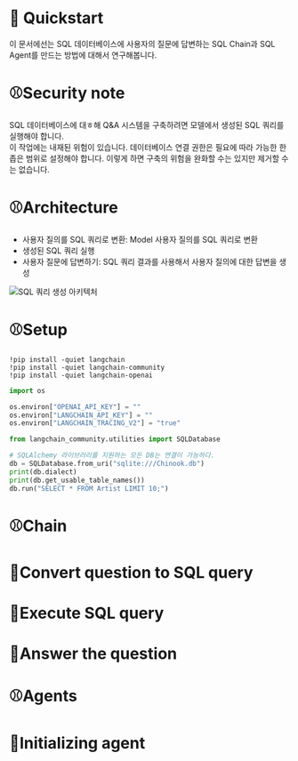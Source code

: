 # 🐶 Quickstart
이 문서에선는 SQL 데이터베이스에 사용자의 질문에 답변하는 SQL Chain과 SQL Agent를 만드는 방법에 대해서 연구해봅니다.

# ⚾️Security note
SQL 데이터베이스에 대ㅎ해 Q&A 시스템을 구축하려면 모델에서 생성된 SQL 쿼리를 실행해야 합니다.  
이 작업에는 내재된 위험이 있습니다. 데이터베이스 연결 권한은 필요에 따라 가능한 한 좁은 범위로 설정해야 합니다. 이렇게 하면 구축의 위험을 완화할 수는 있지만 제거할 수는 없습니다.  

# ⚾️Architecture
- 사용자 질의를 SQL 쿼리로 변환: Model 사용자 질의를 SQL 쿼리로 변환
- 생성된 SQL 쿼리 실행
- 사용자 질문에 답변하기: SQL 쿼리 결과를 사용해서 사용자 질의에 대한 답변을 생성

![SQL 쿼리 생성 아키텍처](https://python.langchain.com/assets/images/sql_usecase-d432701261f05ab69b38576093718cf3.png)

# ⚾️Setup
```
!pip install -quiet langchain  
!pip install -quiet langchain-community  
!pip install -quiet langchain-openai  

```

```python
import os

os.environ["OPENAI_API_KEY"] = ""
os.environ["LANGCHAIN_API_KEY"] = ""
os.environ["LANGCHAIN_TRACING_V2"] = "true"

from langchain_community.utilities import SQLDatabase

# SQLAlchemy 라이브러리를 지원하는 모든 DB는 연결이 가능하다.
db = SQLDatabase.from_uri("sqlite:///Chinook.db")
print(db.dialect)
print(db.get_usable_table_names())
db.run("SELECT * FROM Artist LIMIT 10;")

```

# ⚾️Chain
# 🎾Convert question to SQL query
# 🎾Execute SQL query
# 🎾Answer the question
# ⚾️Agents
# 🎾Initializing agent

